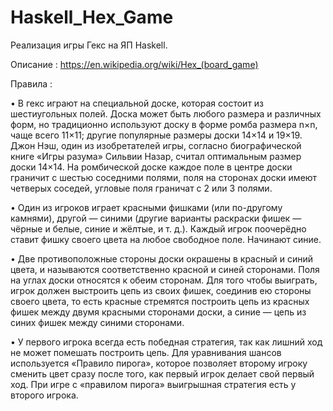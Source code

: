 # Haskell_Hex_Game
Реализация игры Гекс на ЯП Haskell.

Описание : https://en.wikipedia.org/wiki/Hex_(board_game)

Правила :

•	В гекс играют на специальной доске, которая состоит из шестиугольных полей. Доска может быть любого размера и различных форм, но традиционно используют доску в форме ромба размера n×n, чаще всего 11×11; другие популярные размеры доски 14×14 и 19×19. Джон Нэш, один из изобретателей игры, согласно биографической книге «Игры разума» Сильвии Назар, считал оптимальным размер доски 14×14. На ромбической доске каждое поле в центре доски граничит с шестью соседними полями, поля на сторонах доски имеют четверых соседей, угловые поля граничат с 2 или 3 полями.

•	Один из игроков играет красными фишками (или по-другому камнями), другой — синими (другие варианты раскраски фишек — чёрные и белые, синие и жёлтые, и т. д.). Каждый игрок поочерёдно ставит фишку своего цвета на любое свободное поле. Начинают синие.

•	Две противоположные стороны доски окрашены в красный и синий цвета, и называются соответственно красной и синей сторонами. Поля на углах доски относятся к обеим сторонам. Для того чтобы выиграть, игрок должен выстроить цепь из своих фишек, соединив ею стороны своего цвета, то есть красные стремятся построить цепь из красных фишек между двумя красными сторонами доски, а синие — цепь из синих фишек между синими сторонами.

• У первого игрока всегда есть победная стратегия, так как лишний ход не может помешать построить цепь. Для уравнивания шансов используется «Правило пирога», которое позволяет второму игроку сменить цвет сразу после того, как первый игрок делает свой первый ход. При игре с «правилом пирога» выигрышная стратегия есть у второго игрока.
